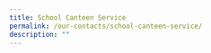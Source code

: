 ```yaml
---
title: School Canteen Service
permalink: /our-contacts/school-canteen-service/
description: ""
---
```

